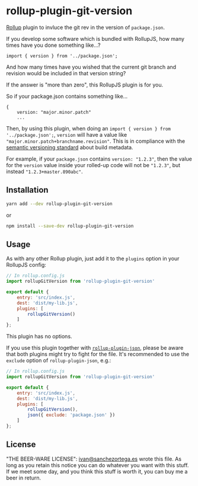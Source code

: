 # rollup-plugin-git-version

[Rollup](http://www.rollupjs.org) plugin to invluce the git rev in the version of `package.json`.


If you develop some software which is bundled with RollupJS, how many times have
you done something like...?

```
import { version } from '../package.json';
```

And how many times have you wished that the current git branch and revision would
be included in that version string?

If the answer is "more than zero", this RollupJS plugin is for you.

So if your package.json contains something like...

```
{
	version: "major.minor.patch"
	...
```

Then, by using this plugin, when doing an `import { version } from '../package.json';`,
`version` will have a value like `"major.minor.patch+branchname.revision"`. This
is in compliance with the [semantic versioning standard](http://semver.org/) about
build metadata.

For example, if your `package.json` contains `version: "1.2.3"`, then the value
for the `version` value inside your rolled-up code will not be `"1.2.3"`, but
instead `"1.2.3+master.890abc"`.


## Installation

```bash
yarn add --dev rollup-plugin-git-version
```
or
```bash
npm install --save-dev rollup-plugin-git-version
```


## Usage

As with any other Rollup plugin, just add it to the `plugins` option in your RollupJS config:

```js
// In rollup.config.js
import rollupGitVersion from 'rollup-plugin-git-version'

export default {
	entry: 'src/index.js',
	dest: 'dist/my-lib.js',
	plugins: [
		rollupGitVersion()
	]
};
```

This plugin has no options.

If you use this plugin together with [`rollup-plugin-json`](https://github.com/rollup/rollup-plugin-json),
please be aware that both plugins might try to fight for the file. It's
recommended to use the `exclude` option of `rollup-plugin-json`, e.g.:

```js
// In rollup.config.js
import rollupGitVersion from 'rollup-plugin-git-version'

export default {
	entry: 'src/index.js',
	dest: 'dist/my-lib.js',
	plugins: [
		rollupGitVersion(),
		json({ exclude: 'package.json' })
	]
};
```



## License

"THE BEER-WARE LICENSE":
<ivan@sanchezortega.es> wrote this file. As long as you retain this notice you
can do whatever you want with this stuff. If we meet some day, and you think
this stuff is worth it, you can buy me a beer in return.
